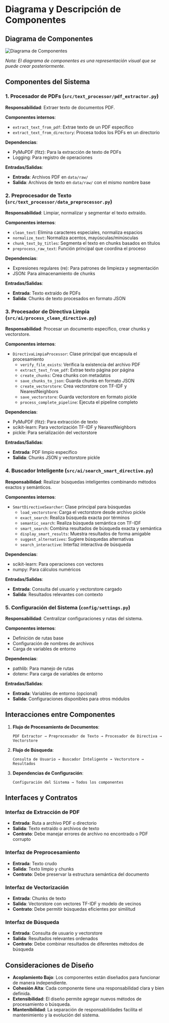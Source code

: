# Diagrama y Descripción de Componentes

## Diagrama de Componentes

![Diagrama de Componentes](../assets/diagrama_componentes.png)

*Nota: El diagrama de componentes es una representación visual que se puede crear posteriormente.*

## Componentes del Sistema

### 1. Procesador de PDFs (`src/text_processor/pdf_extractor.py`)

**Responsabilidad**: Extraer texto de documentos PDF.

**Componentes internos**:
- `extract_text_from_pdf`: Extrae texto de un PDF específico
- `extract_text_from_directory`: Procesa todos los PDFs en un directorio

**Dependencias**:
- PyMuPDF (fitz): Para la extracción de texto de PDFs
- Logging: Para registro de operaciones

**Entradas/Salidas**:
- **Entrada**: Archivos PDF en `data/raw/`
- **Salida**: Archivos de texto en `data/raw/` con el mismo nombre base

### 2. Preprocesador de Texto (`src/text_processor/data_preprocessor.py`)

**Responsabilidad**: Limpiar, normalizar y segmentar el texto extraído.

**Componentes internos**:
- `clean_text`: Elimina caracteres especiales, normaliza espacios
- `normalize_text`: Normaliza acentos, mayúsculas/minúsculas
- `chunk_text_by_titles`: Segmenta el texto en chunks basados en títulos
- `preprocess_raw_text`: Función principal que coordina el proceso

**Dependencias**:
- Expresiones regulares (re): Para patrones de limpieza y segmentación
- JSON: Para almacenamiento de chunks

**Entradas/Salidas**:
- **Entrada**: Texto extraído de PDFs
- **Salida**: Chunks de texto procesados en formato JSON

### 3. Procesador de Directiva Limpia (`src/ai/process_clean_directive.py`)

**Responsabilidad**: Procesar un documento específico, crear chunks y vectorstore.

**Componentes internos**:
- `DirectivaLimpiaProcessor`: Clase principal que encapsula el procesamiento
  - `verify_file_exists`: Verifica la existencia del archivo PDF
  - `extract_text_from_pdf`: Extrae texto página por página
  - `create_chunks`: Crea chunks con metadatos
  - `save_chunks_to_json`: Guarda chunks en formato JSON
  - `create_vectorstore`: Crea vectorstore con TF-IDF y NearestNeighbors
  - `save_vectorstore`: Guarda vectorstore en formato pickle
  - `process_complete_pipeline`: Ejecuta el pipeline completo

**Dependencias**:
- PyMuPDF (fitz): Para extracción de texto
- scikit-learn: Para vectorización TF-IDF y NearestNeighbors
- pickle: Para serialización del vectorstore

**Entradas/Salidas**:
- **Entrada**: PDF limpio específico
- **Salida**: Chunks JSON y vectorstore pickle

### 4. Buscador Inteligente (`src/ai/search_smart_directive.py`)

**Responsabilidad**: Realizar búsquedas inteligentes combinando métodos exactos y semánticos.

**Componentes internos**:
- `SmartDirectiveSearcher`: Clase principal para búsquedas
  - `load_vectorstore`: Carga el vectorstore desde archivo pickle
  - `exact_search`: Realiza búsqueda exacta por términos
  - `semantic_search`: Realiza búsqueda semántica con TF-IDF
  - `smart_search`: Combina resultados de búsqueda exacta y semántica
  - `display_smart_results`: Muestra resultados de forma amigable
  - `suggest_alternatives`: Sugiere búsquedas alternativas
  - `search_interactive`: Interfaz interactiva de búsqueda

**Dependencias**:
- scikit-learn: Para operaciones con vectores
- numpy: Para cálculos numéricos

**Entradas/Salidas**:
- **Entrada**: Consulta del usuario y vectorstore cargado
- **Salida**: Resultados relevantes con contexto

### 5. Configuración del Sistema (`config/settings.py`)

**Responsabilidad**: Centralizar configuraciones y rutas del sistema.

**Componentes internos**:
- Definición de rutas base
- Configuración de nombres de archivos
- Carga de variables de entorno

**Dependencias**:
- pathlib: Para manejo de rutas
- dotenv: Para carga de variables de entorno

**Entradas/Salidas**:
- **Entrada**: Variables de entorno (opcional)
- **Salida**: Configuraciones disponibles para otros módulos

## Interacciones entre Componentes

1. **Flujo de Procesamiento de Documentos**:
   ```
   PDF Extractor → Preprocesador de Texto → Procesador de Directiva → Vectorstore
   ```

2. **Flujo de Búsqueda**:
   ```
   Consulta de Usuario → Buscador Inteligente → Vectorstore → Resultados
   ```

3. **Dependencias de Configuración**:
   ```
   Configuración del Sistema → Todos los componentes
   ```

## Interfaces y Contratos

### Interfaz de Extracción de PDF
- **Entrada**: Ruta a archivo PDF o directorio
- **Salida**: Texto extraído o archivos de texto
- **Contrato**: Debe manejar errores de archivo no encontrado o PDF corrupto

### Interfaz de Preprocesamiento
- **Entrada**: Texto crudo
- **Salida**: Texto limpio y chunks
- **Contrato**: Debe preservar la estructura semántica del documento

### Interfaz de Vectorización
- **Entrada**: Chunks de texto
- **Salida**: Vectorstore con vectores TF-IDF y modelo de vecinos
- **Contrato**: Debe permitir búsquedas eficientes por similitud

### Interfaz de Búsqueda
- **Entrada**: Consulta de usuario y vectorstore
- **Salida**: Resultados relevantes ordenados
- **Contrato**: Debe combinar resultados de diferentes métodos de búsqueda

## Consideraciones de Diseño

- **Acoplamiento Bajo**: Los componentes están diseñados para funcionar de manera independiente.
- **Cohesión Alta**: Cada componente tiene una responsabilidad clara y bien definida.
- **Extensibilidad**: El diseño permite agregar nuevos métodos de procesamiento o búsqueda.
- **Mantenibilidad**: La separación de responsabilidades facilita el mantenimiento y la evolución del sistema.

